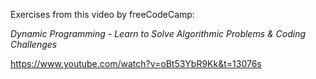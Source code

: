 Exercises from this video by freeCodeCamp:

*Dynamic Programming - Learn to Solve Algorithmic Problems & Coding Challenges*

https://www.youtube.com/watch?v=oBt53YbR9Kk&t=13076s
